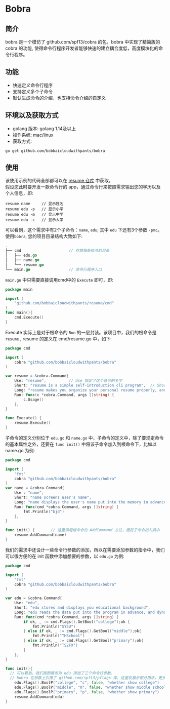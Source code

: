 # Bobra

## 简介
bobra 是一个模仿了 github.com/spf13/cobra 的包，bobra 中实现了精简版的 cobra 的功能, 使得命令行程序开发者能够快速的建立耦合度低，高度模块化的命令行程序。

## 功能
- 快速定义命令行程序
- 支持定义多个子命令
- 默认生成命令的介绍，也支持命令介绍的自定义

## 环境以及获取方式
- golang 版本: golang 1.14及以上
- 操作系统: mac/linux
- 获取方式:
```
go get github.com/bobbaicloudwithpants/bobra
```

## 使用
该使用示例的代码全部都可以在 [resume 仓库]("https://github.com/BOBBAIcloudwithpants/resume.git") 中获取。    
假设您此时要开发一款命令行的 app，通过命令行来按照需求输出您的学历以及个人信息，即:
```
resume name     // 显示姓名
resume edu -p   // 显示小学
resume edu -m   // 显示中学
resume edu -c   // 显示大学
```
可以看到，这个需求中有2个子命令：`name`, `edu`; 其中 `edu` 下还有3个参数 `-pmc`。    
使用`bobra`, 您的项目目录结构大致如下:
```go
.
├── cmd                     // 存放每条指令的目录
│   ├── edu.go
│   ├── name.go
│   └── resume.go
└── main.go                 // 命令行程序入口
```
`main.go` 中只需要直接调用cmd中的 `Execute` 即可，即:
```go
package main

import (
	"github.com/bobbaicloudwithpants/resume/cmd"
)
func main(){
	cmd.Execute()
}
```
Execute 实际上是对于根命令的 `Run` 的一层封装。该项目中，我们的根命令是 `resume` , resume 的定义在 cmd/resume.go 中，如下: 
```go
package cmd

import (
	cobra "github.com/bobbaicloudwithpants/bobra"
)

var resume = &cobra.Command{
	Use: "resume",			// Use 指定了这个命令的名字
	Short: "resume is a simple self-introduction cli program",	// Short 是对于该命令的简短介绍
	Long: "resume makes you organize your personal resume properly, and display in a user-friendly and cleary way.",	// Long 是命令的比较完整的介绍
	Run: func(c *cobra.Command, args []string) {
		c.Usage()
	},
}

func Execute() {
	resume.Execute()
}
```

子命令的定义分别位于 `edu.go` 和 `name.go` 中，子命令的定义中，除了要规定命令的基本属性之外，还要在 `func init()` 中将该子命令加入到根命令下，比如以 name.go 为例:
```go
package cmd

import (
	"fmt"
	cobra "github.com/bobbaicloudwithpants/bobra"
)
var name = &cobra.Command{
	Use : "name",
	Short: "name screens user's name",
	Long: "name displays the user's name put into the memory in advance.",
	Run: func(cmd *cobra.Command, args []string) {
		fmt.Println("bjd")
	},
}

func init() {       // 这里调用根命令的 AddCommand 方法，便将子命令加入其中
	resume.AddCommand(name)
}
```

我们的需求中还设计一些命令行参数的添加，所以在需要添加参数的指令中，我们可以很方便的在 init 函数中添加想要的参数，以 `edu.go` 为例:   
```go
package cmd

import (
	"fmt"
	cobra "github.com/bobbaicloudwithpants/bobra"
)

var edu = &cobra.Command{
	Use: "edu",
	Short: "edu stores and displays you educational background",
	Long: "edu reads the data put into the program in advance, and dynamically chooses which item to show based on the given parameters.",
	Run: func(cmd *cobra.Command, args []string) {
		if ok, _ := cmd.Flags().GetBool("college");ok {
			fmt.Println("SYSU")
		} else if ok, _ := cmd.Flags().GetBool("middle");ok{
			fmt.Println("THSchool")
		} else if ok, _ := cmd.Flags().GetBool("primary");ok{
			fmt.Println("TS2FX")
		}
	},
}

func init(){
  // 可以看到，我们按照需求为 edu 添加了三个命令行参数、
  // bobra 在参数上引用了 github.com/spf13/pflags 库，这里仅展示部分用法，更多用法您可以在官方文档上查阅
	edu.Flags().BoolP("college", "c", false, "whether show college")
	edu.Flags().BoolP("middle", "m", false, "whether show middle school")
	edu.Flags().BoolP("primary", "p", false, "whether show primary")
	resume.AddCommand(edu)
}
```

